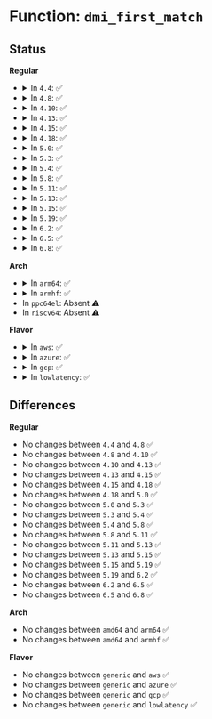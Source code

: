 # Function: <code>dmi_first_match</code>

## Status
<b>Regular</b>
<ul>
<li>
<details>
<summary>In <code>4.4</code>: ✅</summary>

```c
const struct dmi_system_id *dmi_first_match(const struct dmi_system_id *list);
```

**Collision:** Unique Global

**Inline:** No

**Transformation:** False

**Instances:**

```
In drivers/firmware/dmi_scan.c (ffffffff816cf180)
Location: drivers/firmware/dmi_scan.c:811
Inline: False
Direct callers:
  - drivers/ata/ata_piix.c:piix_init_one
  - drivers/ata/ata_piix.c:piix_init_one
  - drivers/ata/ata_piix.c:piix_init_one
```
**Symbols:**

```
ffffffff816cf180-ffffffff816cf1bc: dmi_first_match (STB_GLOBAL)
```
</details>
</li>
<li>
<details>
<summary>In <code>4.8</code>: ✅</summary>

```c
const struct dmi_system_id *dmi_first_match(const struct dmi_system_id *list);
```

**Collision:** Unique Global

**Inline:** No

**Transformation:** False

**Instances:**

```
In drivers/firmware/dmi_scan.c (ffffffff817324f0)
Location: drivers/firmware/dmi_scan.c:833
Inline: False
Direct callers:
  - drivers/ata/ata_piix.c:piix_init_one
  - drivers/ata/ata_piix.c:piix_init_one
  - drivers/ata/ata_piix.c:piix_init_one
```
**Symbols:**

```
ffffffff817324f0-ffffffff8173252c: dmi_first_match (STB_GLOBAL)
```
</details>
</li>
<li>
<details>
<summary>In <code>4.10</code>: ✅</summary>

```c
const struct dmi_system_id *dmi_first_match(const struct dmi_system_id *list);
```

**Collision:** Unique Global

**Inline:** No

**Transformation:** False

**Instances:**

```
In drivers/firmware/dmi_scan.c (ffffffff817654c0)
Location: drivers/firmware/dmi_scan.c:833
Inline: False
Direct callers:
  - drivers/ata/ata_piix.c:piix_init_one
  - drivers/ata/ata_piix.c:piix_init_one
  - drivers/ata/ata_piix.c:piix_init_one
```
**Symbols:**

```
ffffffff817654c0-ffffffff817654fc: dmi_first_match (STB_GLOBAL)
```
</details>
</li>
<li>
<details>
<summary>In <code>4.13</code>: ✅</summary>

```c
const struct dmi_system_id *dmi_first_match(const struct dmi_system_id *list);
```

**Collision:** Unique Global

**Inline:** No

**Transformation:** False

**Instances:**

```
In drivers/firmware/dmi_scan.c (ffffffff81783cd0)
Location: drivers/firmware/dmi_scan.c:858
Inline: False
Direct callers:
  - drivers/ata/ata_piix.c:piix_init_one
  - drivers/ata/ata_piix.c:piix_init_one
  - drivers/ata/ata_piix.c:piix_init_one
  - drivers/platform/x86/silead_dmi.c:silead_ts_dmi_init
```
**Symbols:**

```
ffffffff81783cd0-ffffffff81783d0c: dmi_first_match (STB_GLOBAL)
```
</details>
</li>
<li>
<details>
<summary>In <code>4.15</code>: ✅</summary>

```c
const struct dmi_system_id *dmi_first_match(const struct dmi_system_id *list);
```

**Collision:** Unique Global

**Inline:** No

**Transformation:** False

**Instances:**

```
In drivers/firmware/dmi_scan.c (ffffffff817fa0a0)
Location: drivers/firmware/dmi_scan.c:858
Inline: False
Direct callers:
  - drivers/video/fbdev/core/fbcon_dmi_quirks.c:fbcon_platform_get_rotate
  - drivers/video/fbdev/core/fbcon_dmi_quirks.c:fbcon_platform_get_rotate
  - drivers/ata/ata_piix.c:piix_init_one
  - drivers/ata/ata_piix.c:piix_init_one
  - drivers/ata/ata_piix.c:piix_init_one
  - drivers/platform/x86/silead_dmi.c:silead_ts_dmi_init
```
**Symbols:**

```
ffffffff817fa0a0-ffffffff817fa0dc: dmi_first_match (STB_GLOBAL)
```
</details>
</li>
<li>
<details>
<summary>In <code>4.18</code>: ✅</summary>

```c
const struct dmi_system_id *dmi_first_match(const struct dmi_system_id *list);
```

**Collision:** Unique Global

**Inline:** No

**Transformation:** False

**Instances:**

```
In drivers/firmware/dmi_scan.c (ffffffff81843800)
Location: drivers/firmware/dmi_scan.c:876
Inline: False
Direct callers:
  - drivers/ata/ata_piix.c:piix_init_one
  - drivers/ata/ata_piix.c:piix_init_one
  - drivers/ata/ata_piix.c:piix_init_one
  - drivers/gpu/drm/drm_panel_orientation_quirks.c:drm_get_panel_orientation_quirk
  - drivers/gpu/drm/drm_panel_orientation_quirks.c:drm_get_panel_orientation_quirk
  - drivers/platform/x86/silead_dmi.c:silead_ts_dmi_init
```
**Symbols:**

```
ffffffff81843800-ffffffff8184383c: dmi_first_match (STB_GLOBAL)
```
</details>
</li>
<li>
<details>
<summary>In <code>5.0</code>: ✅</summary>

```c
const struct dmi_system_id *dmi_first_match(const struct dmi_system_id *list);
```

**Collision:** Unique Global

**Inline:** No

**Transformation:** False

**Instances:**

```
In drivers/firmware/dmi_scan.c (ffffffff8186f7c0)
Location: drivers/firmware/dmi_scan.c:876
Inline: False
Direct callers:
  - drivers/ata/ata_piix.c:piix_init_one
  - drivers/ata/ata_piix.c:piix_init_one
  - drivers/ata/ata_piix.c:piix_init_one
  - drivers/gpu/drm/drm_panel_orientation_quirks.c:drm_get_panel_orientation_quirk
  - drivers/gpu/drm/drm_panel_orientation_quirks.c:drm_get_panel_orientation_quirk
  - drivers/platform/x86/touchscreen_dmi.c:ts_dmi_init
```
**Symbols:**

```
ffffffff8186f7c0-ffffffff8186f7fc: dmi_first_match (STB_GLOBAL)
```
</details>
</li>
<li>
<details>
<summary>In <code>5.3</code>: ✅</summary>

```c
const struct dmi_system_id *dmi_first_match(const struct dmi_system_id *list);
```

**Collision:** Unique Global

**Inline:** No

**Transformation:** False

**Instances:**

```
In drivers/firmware/dmi_scan.c (ffffffff818b3a70)
Location: drivers/firmware/dmi_scan.c:879
Inline: False
Direct callers:
  - drivers/ata/ata_piix.c:piix_init_one
  - drivers/ata/ata_piix.c:piix_init_one
  - drivers/ata/ata_piix.c:piix_init_one
  - drivers/gpu/drm/drm_panel_orientation_quirks.c:drm_get_panel_orientation_quirk
  - drivers/gpu/drm/drm_panel_orientation_quirks.c:drm_get_panel_orientation_quirk
  - drivers/platform/x86/touchscreen_dmi.c:ts_dmi_init
  - drivers/platform/x86/pmc_atom.c:pmc_atom_init
```
**Symbols:**

```
ffffffff818b3a70-ffffffff818b3aac: dmi_first_match (STB_GLOBAL)
```
</details>
</li>
<li>
<details>
<summary>In <code>5.4</code>: ✅</summary>

```c
const struct dmi_system_id *dmi_first_match(const struct dmi_system_id *list);
```

**Collision:** Unique Global

**Inline:** No

**Transformation:** False

**Instances:**

```
In drivers/firmware/dmi_scan.c (ffffffff818e6390)
Location: drivers/firmware/dmi_scan.c:879
Inline: False
Direct callers:
  - drivers/gpio/gpiolib-acpi.c:acpi_gpio_setup_params
  - drivers/ata/ata_piix.c:piix_init_one
  - drivers/ata/ata_piix.c:piix_init_one
  - drivers/ata/ata_piix.c:piix_init_one
  - drivers/gpu/drm/drm_panel_orientation_quirks.c:drm_get_panel_orientation_quirk
  - drivers/gpu/drm/drm_panel_orientation_quirks.c:drm_get_panel_orientation_quirk
  - drivers/platform/x86/touchscreen_dmi.c:ts_dmi_init
  - drivers/platform/x86/pmc_atom.c:pmc_atom_init
```
**Symbols:**

```
ffffffff818e6390-ffffffff818e63cc: dmi_first_match (STB_GLOBAL)
```
</details>
</li>
<li>
<details>
<summary>In <code>5.8</code>: ✅</summary>

```c
const struct dmi_system_id *dmi_first_match(const struct dmi_system_id *list);
```

**Collision:** Unique Global

**Inline:** No

**Transformation:** False

**Instances:**

```
In drivers/firmware/dmi_scan.c (ffffffff819b9950)
Location: drivers/firmware/dmi_scan.c:915
Inline: False
Direct callers:
  - drivers/gpio/gpiolib-acpi.c:acpi_gpio_setup_params
  - drivers/pci/hotplug/pciehp_hpc.c:pcie_init
  - drivers/acpi/button.c:acpi_button_driver_init
  - drivers/ata/ata_piix.c:piix_init_one
  - drivers/ata/ata_piix.c:piix_init_one
  - drivers/ata/ata_piix.c:piix_init_one
  - drivers/gpu/drm/drm_panel_orientation_quirks.c:drm_get_panel_orientation_quirk
  - drivers/gpu/drm/drm_panel_orientation_quirks.c:drm_get_panel_orientation_quirk
  - drivers/firmware/efi/embedded-firmware.c:efi_check_for_embedded_firmwares
  - drivers/platform/x86/touchscreen_dmi.c:ts_dmi_init
  - drivers/platform/x86/pmc_atom.c:pmc_setup_clks
```
**Symbols:**

```
ffffffff819b9950-ffffffff819b9992: dmi_first_match (STB_GLOBAL)
```
</details>
</li>
<li>
<details>
<summary>In <code>5.11</code>: ✅</summary>

```c
const struct dmi_system_id *dmi_first_match(const struct dmi_system_id *list);
```

**Collision:** Unique Global

**Inline:** No

**Transformation:** False

**Instances:**

```
In drivers/firmware/dmi_scan.c (ffffffff819bbdc0)
Location: drivers/firmware/dmi_scan.c:915
Inline: False
Direct callers:
  - drivers/gpio/gpiolib-acpi.c:acpi_gpio_setup_params
  - drivers/pci/hotplug/pciehp_hpc.c:pcie_init
  - drivers/acpi/button.c:acpi_button_driver_init
  - drivers/ata/ata_piix.c:piix_init_one
  - drivers/ata/ata_piix.c:piix_init_one
  - drivers/ata/ata_piix.c:piix_init_one
  - drivers/gpu/drm/drm_panel_orientation_quirks.c:drm_get_panel_orientation_quirk
  - drivers/gpu/drm/drm_panel_orientation_quirks.c:drm_get_panel_orientation_quirk
  - drivers/firmware/efi/embedded-firmware.c:efi_check_for_embedded_firmwares
  - drivers/platform/x86/touchscreen_dmi.c:ts_dmi_init
  - drivers/platform/x86/pmc_atom.c:pmc_setup_clks
```
**Symbols:**

```
ffffffff819bbdc0-ffffffff819bbe02: dmi_first_match (STB_GLOBAL)
```
</details>
</li>
<li>
<details>
<summary>In <code>5.13</code>: ✅</summary>

```c
const struct dmi_system_id *dmi_first_match(const struct dmi_system_id *list);
```

**Collision:** Unique Global

**Inline:** No

**Transformation:** False

**Instances:**

```
In drivers/firmware/dmi_scan.c (ffffffff819a05c0)
Location: drivers/firmware/dmi_scan.c:916
Inline: False
Direct callers:
  - drivers/gpio/gpiolib-acpi.c:acpi_gpio_setup_params
  - drivers/pci/hotplug/pciehp_hpc.c:pcie_init
  - drivers/acpi/button.c:acpi_button_driver_init
  - drivers/ata/ata_piix.c:piix_init_one
  - drivers/ata/ata_piix.c:piix_init_one
  - drivers/ata/ata_piix.c:piix_init_one
  - drivers/gpu/drm/drm_panel_orientation_quirks.c:drm_get_panel_orientation_quirk
  - drivers/gpu/drm/drm_panel_orientation_quirks.c:drm_get_panel_orientation_quirk
  - drivers/firmware/efi/embedded-firmware.c:efi_check_for_embedded_firmwares
  - drivers/platform/x86/touchscreen_dmi.c:ts_dmi_init
```
**Symbols:**

```
ffffffff819a05c0-ffffffff819a0602: dmi_first_match (STB_GLOBAL)
```
</details>
</li>
<li>
<details>
<summary>In <code>5.15</code>: ✅</summary>

```c
const struct dmi_system_id *dmi_first_match(const struct dmi_system_id *list);
```

**Collision:** Unique Global

**Inline:** No

**Transformation:** False

**Instances:**

```
In drivers/firmware/dmi_scan.c (ffffffff81a4d4a0)
Location: drivers/firmware/dmi_scan.c:916
Inline: False
Direct callers:
  - drivers/gpio/gpiolib-acpi.c:acpi_gpio_setup_params
  - drivers/pci/hotplug/pciehp_hpc.c:pcie_init
  - drivers/acpi/button.c:acpi_button_driver_init
  - drivers/ata/ata_piix.c:piix_init_one
  - drivers/ata/ata_piix.c:piix_init_one
  - drivers/ata/ata_piix.c:piix_init_one
  - drivers/gpu/drm/drm_panel_orientation_quirks.c:drm_get_panel_orientation_quirk
  - drivers/gpu/drm/drm_panel_orientation_quirks.c:drm_get_panel_orientation_quirk
  - drivers/firmware/efi/embedded-firmware.c:efi_check_for_embedded_firmwares
  - drivers/platform/x86/touchscreen_dmi.c:ts_dmi_init
```
**Symbols:**

```
ffffffff81a4d4a0-ffffffff81a4d4e2: dmi_first_match (STB_GLOBAL)
```
</details>
</li>
<li>
<details>
<summary>In <code>5.19</code>: ✅</summary>

```c
const struct dmi_system_id *dmi_first_match(const struct dmi_system_id *list);
```

**Collision:** Unique Global

**Inline:** No

**Transformation:** False

**Instances:**

```
In drivers/firmware/dmi_scan.c (ffffffff81bbbd30)
Location: drivers/firmware/dmi_scan.c:916
Inline: False
Direct callers:
  - security/integrity/platform_certs/load_uefi.c:load_uefi_certs
  - drivers/gpio/gpiolib-acpi.c:acpi_gpio_setup_params
  - drivers/pci/hotplug/pciehp_hpc.c:pcie_init
  - drivers/acpi/x86/utils.c:acpi_quirk_skip_acpi_ac_and_battery
  - drivers/acpi/x86/utils.c:acpi_quirk_skip_serdev_enumeration
  - drivers/acpi/button.c:acpi_button_driver_init
  - drivers/mfd/intel_soc_pmic_chtwc.c:cht_wc_probe
  - drivers/ata/ata_piix.c:piix_init_one
  - drivers/ata/ata_piix.c:piix_init_one
  - drivers/ata/ata_piix.c:piix_init_one
  - drivers/gpu/drm/drm_panel_orientation_quirks.c:drm_get_panel_orientation_quirk
  - drivers/gpu/drm/drm_panel_orientation_quirks.c:drm_get_panel_orientation_quirk
  - drivers/firmware/efi/embedded-firmware.c:efi_check_for_embedded_firmwares
  - drivers/platform/x86/touchscreen_dmi.c:ts_dmi_init
```
**Symbols:**

```
ffffffff81bbbd30-ffffffff81bbbd84: dmi_first_match (STB_GLOBAL)
```
</details>
</li>
<li>
<details>
<summary>In <code>6.2</code>: ✅</summary>

```c
const struct dmi_system_id *dmi_first_match(const struct dmi_system_id *list);
```

**Collision:** Unique Global

**Inline:** No

**Transformation:** False

**Instances:**

```
In drivers/firmware/dmi_scan.c (ffffffff81d61530)
Location: drivers/firmware/dmi_scan.c:922
Inline: False
Direct callers:
  - security/integrity/platform_certs/load_uefi.c:load_uefi_certs
  - drivers/gpio/gpiolib-acpi.c:acpi_gpio_setup_params
  - drivers/pci/hotplug/pciehp_hpc.c:pcie_init
  - drivers/acpi/x86/utils.c:acpi_quirk_skip_acpi_ac_and_battery
  - drivers/acpi/x86/utils.c:acpi_quirk_skip_serdev_enumeration
  - drivers/acpi/x86/utils.c:force_storage_d3
  - drivers/acpi/button.c:acpi_button_driver_init
  - drivers/mfd/intel_soc_pmic_chtwc.c:cht_wc_probe
  - drivers/ata/ata_piix.c:piix_init_one
  - drivers/ata/ata_piix.c:piix_init_one
  - drivers/ata/ata_piix.c:piix_init_one
  - drivers/gpu/drm/drm_panel_orientation_quirks.c:drm_get_panel_orientation_quirk
  - drivers/gpu/drm/drm_panel_orientation_quirks.c:drm_get_panel_orientation_quirk
  - drivers/input/serio/i8042.c:i8042_platform_init
  - drivers/firmware/efi/embedded-firmware.c:efi_check_for_embedded_firmwares
  - drivers/platform/x86/touchscreen_dmi.c:ts_dmi_init
```
**Symbols:**

```
ffffffff81d61530-ffffffff81d61584: dmi_first_match (STB_GLOBAL)
```
</details>
</li>
<li>
<details>
<summary>In <code>6.5</code>: ✅</summary>

```c
const struct dmi_system_id *dmi_first_match(const struct dmi_system_id *list);
```

**Collision:** Unique Global

**Inline:** No

**Transformation:** False

**Instances:**

```
In drivers/firmware/dmi_scan.c (ffffffff81dcc600)
Location: drivers/firmware/dmi_scan.c:922
Inline: False
Direct callers:
  - security/integrity/platform_certs/load_uefi.c:load_uefi_certs
  - drivers/gpio/gpiolib-acpi.c:acpi_gpio_setup_params
  - drivers/pci/hotplug/pciehp_hpc.c:pcie_init
  - drivers/acpi/x86/utils.c:acpi_quirk_skip_acpi_ac_and_battery
  - drivers/acpi/x86/utils.c:acpi_quirk_skip_gpio_event_handlers
  - drivers/acpi/x86/utils.c:acpi_quirk_skip_serdev_enumeration
  - drivers/acpi/button.c:acpi_button_driver_init
  - drivers/mfd/intel_soc_pmic_chtwc.c:cht_wc_probe
  - drivers/ata/ata_piix.c:piix_init_one
  - drivers/ata/ata_piix.c:piix_init_one
  - drivers/ata/ata_piix.c:piix_init_one
  - drivers/gpu/drm/drm_panel_orientation_quirks.c:drm_get_panel_orientation_quirk
  - drivers/gpu/drm/drm_panel_orientation_quirks.c:drm_get_panel_orientation_quirk
  - drivers/input/serio/i8042.c:i8042_platform_init
  - drivers/firmware/efi/embedded-firmware.c:efi_check_for_embedded_firmwares
  - drivers/platform/x86/touchscreen_dmi.c:ts_dmi_init
```
**Symbols:**

```
ffffffff81dcc600-ffffffff81dcc654: dmi_first_match (STB_GLOBAL)
```
</details>
</li>
<li>
<details>
<summary>In <code>6.8</code>: ✅</summary>

```c
const struct dmi_system_id *dmi_first_match(const struct dmi_system_id *list);
```

**Collision:** Unique Global

**Inline:** No

**Transformation:** False

**Instances:**

```
In drivers/firmware/dmi_scan.c (ffffffff81e85140)
Location: drivers/firmware/dmi_scan.c:922
Inline: False
Direct callers:
  - security/integrity/platform_certs/load_uefi.c:load_uefi_certs
  - drivers/gpio/gpiolib-acpi.c:acpi_gpio_setup_params
  - drivers/pci/hotplug/pciehp_hpc.c:pcie_init
  - drivers/acpi/x86/utils.c:acpi_quirk_skip_acpi_ac_and_battery
  - drivers/acpi/x86/utils.c:acpi_quirk_skip_gpio_event_handlers
  - drivers/acpi/x86/utils.c:acpi_quirk_skip_serdev_enumeration
  - drivers/acpi/button.c:acpi_button_driver_init
  - drivers/mfd/intel_soc_pmic_chtwc.c:cht_wc_probe
  - drivers/ata/ata_piix.c:piix_init_one
  - drivers/ata/ata_piix.c:piix_init_one
  - drivers/ata/ata_piix.c:piix_init_one
  - drivers/gpu/drm/drm_panel_orientation_quirks.c:drm_get_panel_orientation_quirk
  - drivers/gpu/drm/drm_panel_orientation_quirks.c:drm_get_panel_orientation_quirk
  - drivers/input/serio/i8042.c:i8042_platform_init
  - drivers/firmware/efi/embedded-firmware.c:efi_check_for_embedded_firmwares
  - drivers/platform/x86/touchscreen_dmi.c:ts_dmi_init
```
**Symbols:**

```
ffffffff81e85140-ffffffff81e85194: dmi_first_match (STB_GLOBAL)
```
</details>
</li>
</ul>
<b>Arch</b>
<ul>
<li>
<details>
<summary>In <code>arm64</code>: ✅</summary>

```c
const struct dmi_system_id *dmi_first_match(const struct dmi_system_id *list);
```

**Collision:** Unique Global

**Inline:** No

**Transformation:** False

**Instances:**

```
In drivers/firmware/dmi_scan.c (ffff800010b4db80)
Location: drivers/firmware/dmi_scan.c:879
Inline: False
Direct callers:
  - drivers/gpio/gpiolib-acpi.c:acpi_gpio_setup_params
  - drivers/gpu/drm/drm_panel_orientation_quirks.c:drm_get_panel_orientation_quirk
  - drivers/gpu/drm/drm_panel_orientation_quirks.c:drm_get_panel_orientation_quirk
```
**Symbols:**

```
ffff800010b4db80-ffff800010b4dbe8: dmi_first_match (STB_GLOBAL)
```
</details>
</li>
<li>
<details>
<summary>In <code>armhf</code>: ✅</summary>

```c
const struct dmi_system_id *dmi_first_match(const struct dmi_system_id *list);
```

**Collision:** Unique Global

**Inline:** No

**Transformation:** False

**Instances:**

```
In drivers/firmware/dmi_scan.c (c0c34c04)
Location: drivers/firmware/dmi_scan.c:879
Inline: False
Direct callers:
  - drivers/gpu/drm/drm_panel_orientation_quirks.c:drm_get_panel_orientation_quirk
  - drivers/gpu/drm/drm_panel_orientation_quirks.c:drm_get_panel_orientation_quirk
```
**Symbols:**

```
c0c34c04-c0c34c54: dmi_first_match (STB_GLOBAL)
```
</details>
</li>
<li>
In <code>ppc64el</code>: Absent ⚠️
</li>
<li>
In <code>riscv64</code>: Absent ⚠️
</li>
</ul>
<b>Flavor</b>
<ul>
<li>
<details>
<summary>In <code>aws</code>: ✅</summary>

```c
const struct dmi_system_id *dmi_first_match(const struct dmi_system_id *list);
```

**Collision:** Unique Global

**Inline:** No

**Transformation:** False

**Instances:**

```
In drivers/firmware/dmi_scan.c (ffffffff81889110)
Location: drivers/firmware/dmi_scan.c:879
Inline: False
Direct callers:
  - drivers/gpio/gpiolib-acpi.c:acpi_gpio_setup_params
  - drivers/ata/ata_piix.c:piix_init_one
  - drivers/ata/ata_piix.c:piix_init_one
  - drivers/ata/ata_piix.c:piix_init_one
  - drivers/gpu/drm/drm_panel_orientation_quirks.c:drm_get_panel_orientation_quirk
  - drivers/gpu/drm/drm_panel_orientation_quirks.c:drm_get_panel_orientation_quirk
  - drivers/platform/x86/pmc_atom.c:pmc_atom_init
```
**Symbols:**

```
ffffffff81889110-ffffffff8188914c: dmi_first_match (STB_GLOBAL)
```
</details>
</li>
<li>
<details>
<summary>In <code>azure</code>: ✅</summary>

```c
const struct dmi_system_id *dmi_first_match(const struct dmi_system_id *list);
```

**Collision:** Unique Global

**Inline:** No

**Transformation:** False

**Instances:**

```
In drivers/firmware/dmi_scan.c (ffffffff81840a90)
Location: drivers/firmware/dmi_scan.c:879
Inline: False
Direct callers:
  - drivers/gpio/gpiolib-acpi.c:acpi_gpio_setup_params
  - drivers/ata/ata_piix.c:piix_init_one
  - drivers/ata/ata_piix.c:piix_init_one
  - drivers/ata/ata_piix.c:piix_init_one
  - drivers/platform/x86/pmc_atom.c:pmc_atom_init
```
**Symbols:**

```
ffffffff81840a90-ffffffff81840acc: dmi_first_match (STB_GLOBAL)
```
</details>
</li>
<li>
<details>
<summary>In <code>gcp</code>: ✅</summary>

```c
const struct dmi_system_id *dmi_first_match(const struct dmi_system_id *list);
```

**Collision:** Unique Global

**Inline:** No

**Transformation:** False

**Instances:**

```
In drivers/firmware/dmi_scan.c (ffffffff818db1f0)
Location: drivers/firmware/dmi_scan.c:879
Inline: False
Direct callers:
  - drivers/gpio/gpiolib-acpi.c:acpi_gpio_setup_params
  - drivers/ata/ata_piix.c:piix_init_one
  - drivers/ata/ata_piix.c:piix_init_one
  - drivers/ata/ata_piix.c:piix_init_one
  - drivers/gpu/drm/drm_panel_orientation_quirks.c:drm_get_panel_orientation_quirk
  - drivers/gpu/drm/drm_panel_orientation_quirks.c:drm_get_panel_orientation_quirk
  - drivers/platform/x86/touchscreen_dmi.c:ts_dmi_init
  - drivers/platform/x86/pmc_atom.c:pmc_atom_init
```
**Symbols:**

```
ffffffff818db1f0-ffffffff818db22c: dmi_first_match (STB_GLOBAL)
```
</details>
</li>
<li>
<details>
<summary>In <code>lowlatency</code>: ✅</summary>

```c
const struct dmi_system_id *dmi_first_match(const struct dmi_system_id *list);
```

**Collision:** Unique Global

**Inline:** No

**Transformation:** False

**Instances:**

```
In drivers/firmware/dmi_scan.c (ffffffff818f7d10)
Location: drivers/firmware/dmi_scan.c:879
Inline: False
Direct callers:
  - drivers/gpio/gpiolib-acpi.c:acpi_gpio_setup_params
  - drivers/ata/ata_piix.c:piix_init_one
  - drivers/ata/ata_piix.c:piix_init_one
  - drivers/ata/ata_piix.c:piix_init_one
  - drivers/gpu/drm/drm_panel_orientation_quirks.c:drm_get_panel_orientation_quirk
  - drivers/gpu/drm/drm_panel_orientation_quirks.c:drm_get_panel_orientation_quirk
  - drivers/platform/x86/touchscreen_dmi.c:ts_dmi_init
  - drivers/platform/x86/pmc_atom.c:pmc_atom_init
```
**Symbols:**

```
ffffffff818f7d10-ffffffff818f7d4c: dmi_first_match (STB_GLOBAL)
```
</details>
</li>
</ul>

## Differences
<b>Regular</b>
<ul>
<li>
No changes between <code>4.4</code> and <code>4.8</code> ✅
</li>
<li>
No changes between <code>4.8</code> and <code>4.10</code> ✅
</li>
<li>
No changes between <code>4.10</code> and <code>4.13</code> ✅
</li>
<li>
No changes between <code>4.13</code> and <code>4.15</code> ✅
</li>
<li>
No changes between <code>4.15</code> and <code>4.18</code> ✅
</li>
<li>
No changes between <code>4.18</code> and <code>5.0</code> ✅
</li>
<li>
No changes between <code>5.0</code> and <code>5.3</code> ✅
</li>
<li>
No changes between <code>5.3</code> and <code>5.4</code> ✅
</li>
<li>
No changes between <code>5.4</code> and <code>5.8</code> ✅
</li>
<li>
No changes between <code>5.8</code> and <code>5.11</code> ✅
</li>
<li>
No changes between <code>5.11</code> and <code>5.13</code> ✅
</li>
<li>
No changes between <code>5.13</code> and <code>5.15</code> ✅
</li>
<li>
No changes between <code>5.15</code> and <code>5.19</code> ✅
</li>
<li>
No changes between <code>5.19</code> and <code>6.2</code> ✅
</li>
<li>
No changes between <code>6.2</code> and <code>6.5</code> ✅
</li>
<li>
No changes between <code>6.5</code> and <code>6.8</code> ✅
</li>
</ul>
<b>Arch</b>
<ul>
<li>
No changes between <code>amd64</code> and <code>arm64</code> ✅
</li>
<li>
No changes between <code>amd64</code> and <code>armhf</code> ✅
</li>
</ul>
<b>Flavor</b>
<ul>
<li>
No changes between <code>generic</code> and <code>aws</code> ✅
</li>
<li>
No changes between <code>generic</code> and <code>azure</code> ✅
</li>
<li>
No changes between <code>generic</code> and <code>gcp</code> ✅
</li>
<li>
No changes between <code>generic</code> and <code>lowlatency</code> ✅
</li>
</ul>

